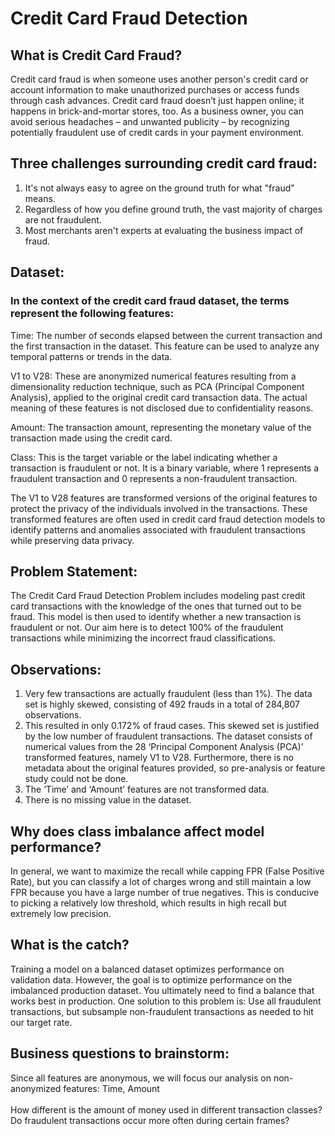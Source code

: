# Credit Card Fraud Detection

## What is Credit Card Fraud?
Credit card fraud is when someone uses another person's credit card or account information to make unauthorized 
purchases or access funds through cash advances. Credit card fraud doesn’t
just happen online; it happens in brick-and-mortar stores, too. As a business owner, you can avoid serious headaches – and unwanted publicity – 
by recognizing potentially fraudulent use of credit cards in your payment environment.

## Three challenges surrounding credit card fraud:
1. It's not always easy to agree on the ground truth for what "fraud" means.<br>
2. Regardless of how you define ground truth, the vast majority of charges are not fraudulent.<br>
3. Most merchants aren't experts at evaluating the business impact of fraud.<br>

## Dataset:
### In the context of the credit card fraud dataset, the terms represent the following features:

Time: The number of seconds elapsed between the current transaction and the first transaction in the dataset. This feature can be used to analyze any temporal patterns or trends in the data.<br>

V1 to V28: These are anonymized numerical features resulting from a dimensionality reduction technique, such as PCA (Principal Component Analysis), applied to the original credit card transaction data. The actual meaning of these features is not disclosed due to confidentiality reasons.<br>

Amount: The transaction amount, representing the monetary value of the transaction made using the credit card.<br>

Class: This is the target variable or the label indicating whether a transaction is fraudulent or not. It is a binary variable, where 1 represents a fraudulent transaction and 0 represents a non-fraudulent transaction.<br>

The V1 to V28 features are transformed versions of the original features to protect the privacy of the individuals involved in the transactions. These transformed features are often used in credit card fraud detection models to identify patterns and anomalies associated with fraudulent transactions while preserving data privacy.<br>

## Problem Statement:
The Credit Card Fraud Detection Problem includes modeling past credit card transactions with the knowledge of the ones that turned out to be fraud. This model is then used to identify whether a new transaction is 
fraudulent or not. Our aim here is to detect 100% of the fraudulent transactions while minimizing the incorrect fraud classifications.

## Observations:
1. Very few transactions are actually fraudulent (less than 1%). The data set is highly skewed, consisting of 492 frauds in a total of 284,807 observations.
2. This resulted in only 0.172% of fraud cases. This skewed set is justified by the low number of fraudulent transactions.
The dataset consists of numerical values from the 28 ‘Principal Component Analysis (PCA)’ transformed features, namely V1 to V28. Furthermore, there is no metadata
 about the original features provided, so pre-analysis or feature study could not be done.<br>
4. The ‘Time’ and ‘Amount’ features are not transformed data.<br>
5. There is no missing value in the dataset.<br>
   
## Why does class imbalance affect model performance?
In general, we want to maximize the recall while capping FPR (False Positive Rate), but you can classify a lot of charges wrong and still maintain a low FPR because you have a large number of true negatives.
This is conducive to picking a relatively low threshold, which results in high recall but extremely low precision.

## What is the catch?
Training a model on a balanced dataset optimizes performance on validation data.
However, the goal is to optimize performance on the imbalanced production dataset. You ultimately need to find a balance that works best in production.
One solution to this problem is: Use all fraudulent transactions, but subsample non-fraudulent transactions as needed to hit our target rate.

## Business questions to brainstorm:
Since all features are anonymous, we will focus our analysis on non-anonymized features: Time, Amount<br>
<br>How different is the amount of money used in different transaction classes?<br>
Do fraudulent transactions occur more often during certain frames?
